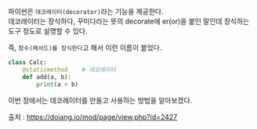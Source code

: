 파이썬은 `데코레이터(decorator)`라는 기능을 제공한다.  
데코레이터는 장식하다, 꾸미다라는 뜻의 decorate에 er(or)을 붙인 말인데 장식하는 도구 정도로 설명할 수 있다.

즉, `함수(메서드)를 장식한다`고 해서 이런 이름이 붙었다. 

``` python
class Calc:
    @staticmethod    # 데코레이터
    def add(a, b):
        print(a + b)
```

이번 장에서는 데코레이터를 만들고 사용하는 방법을 알아보겠다. 

출처 : https://dojang.io/mod/page/view.php?id=2427